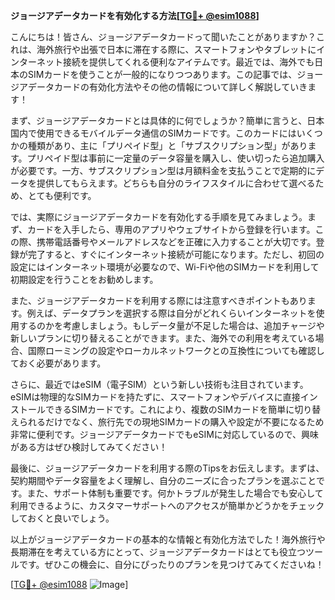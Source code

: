 **ジョージアデータカードを有効化する方法[[TG💪+ @esim1088](https://t.me/s/esim1088)]**

こんにちは！皆さん、ジョージアデータカードって聞いたことがありますか？これは、海外旅行や出張で日本に滞在する際に、スマートフォンやタブレットにインターネット接続を提供してくれる便利なアイテムです。最近では、海外でも日本のSIMカードを使うことが一般的になりつつあります。この記事では、ジョージアデータカードの有効化方法やその他の情報について詳しく解説していきます！

まず、ジョージアデータカードとは具体的に何でしょうか？簡単に言うと、日本国内で使用できるモバイルデータ通信のSIMカードです。このカードにはいくつかの種類があり、主に「プリペイド型」と「サブスクリプション型」があります。プリペイド型は事前に一定量のデータ容量を購入し、使い切ったら追加購入が必要です。一方、サブスクリプション型は月額料金を支払うことで定期的にデータを提供してもらえます。どちらも自分のライフスタイルに合わせて選べるため、とても便利です。

では、実際にジョージアデータカードを有効化する手順を見てみましょう。まず、カードを入手したら、専用のアプリやウェブサイトから登録を行います。この際、携帯電話番号やメールアドレスなどを正確に入力することが大切です。登録が完了すると、すぐにインターネット接続が可能になります。ただし、初回の設定にはインターネット環境が必要なので、Wi-Fiや他のSIMカードを利用して初期設定を行うことをお勧めします。

また、ジョージアデータカードを利用する際には注意すべきポイントもあります。例えば、データプランを選択する際は自分がどれくらいインターネットを使用するのかを考慮しましょう。もしデータ量が不足した場合は、追加チャージや新しいプランに切り替えることができます。また、海外での利用を考えている場合、国際ローミングの設定やローカルネットワークとの互換性についても確認しておく必要があります。

さらに、最近ではeSIM（電子SIM）という新しい技術も注目されています。eSIMは物理的なSIMカードを持たずに、スマートフォンやデバイスに直接インストールできるSIMカードです。これにより、複数のSIMカードを簡単に切り替えられるだけでなく、旅行先での現地SIMカードの購入や設定が不要になるため非常に便利です。ジョージアデータカードでもeSIMに対応しているので、興味がある方はぜひ検討してみてください！

最後に、ジョージアデータカードを利用する際のTipsをお伝えします。まずは、契約期間やデータ容量をよく理解し、自分のニーズに合ったプランを選ぶことです。また、サポート体制も重要です。何かトラブルが発生した場合でも安心して利用できるように、カスタマーサポートへのアクセスが簡単かどうかをチェックしておくと良いでしょう。

以上がジョージアデータカードの基本的な情報と有効化方法でした！海外旅行や長期滞在を考えている方にとって、ジョージアデータカードはとても役立つツールです。ぜひこの機会に、自分にぴったりのプランを見つけてみてくださいね！

[[TG💪+ @esim1088](https://t.me/s/esim1088) ![Image](https://i.postimg.cc/Y0z9fWf4/image.png)]
